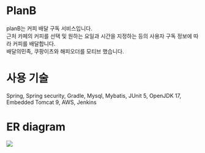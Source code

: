 # PlanB

planB는 커피 배달 구독 서비스입니다.<br/>
근처 카페의 커피를 선택 및 원하는 요일과 시간을 지정하는 등의 사용자 구독 정보에 따라 커피를 배달합니다.<br/>
배달의민족, 쿠팡이츠와 해피오더를 모티브 했습니다.<br/>

# 사용 기술

Spring, Spring security, Gradle, Mysql, Mybatis, JUnit 5, OpenJDK 17, Embedded Tomcat 9, AWS, Jenkins

# ER diagram

<img src="https://user-images.githubusercontent.com/15783027/154798658-75eaf767-fa2f-4587-93cc-22ec1a37d6bb.png">
